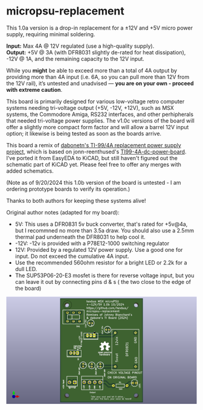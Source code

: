 # micropsu-replacement
This 1.0a version is a drop-in replacement for a ±12V and +5V micro power supply, requiring minimal soldering.

**Input:** Max 4A @ 12V regulated (use a high-quality supply).  
**Output:** +5V @ 3A (with DFR8031 slightly de-rated for heat dissipation), -12V @ 1A, and the remaining capacity to the 12V input.

While you **might** be able to exceed more than a total of 4A output by providing more than 4A input (i.e. 6A, so you can pull more than 12V from the 12V rail), it’s untested and unadvised — **you are on your own - proceed with extreme caution**.

This board is primarily designed for various low-voltage retro computer systems needing tri-voltage output (+5V, -12V, +12V), such as MSX systems, the Commodore Amiga, RS232 interfaces, and other perhipherals that needed tri-voltage power supplies.  The v1.0c versions of the board will offer a slightly more compact form factor and will allow a barrel 12V input option; it likewise is being tested as soon as the boards arrive.

This board a remix of [dabonetn's TI-99/4A replacement power supply project](https://github.com/dabonetn/ti99psu-replacement), which is based on jonn-reenthused's [TI99-4A-dc-power-board](https://github.com/jonn-reenthused/TI99-4A-dc-power-board). I’ve ported it from EasyEDA to KiCAD, but still haven't figured out the schematic part of KiCAD yet.  Please feel free to offer any merges with added schematics. 

(Note as of 9/20/2024 this 1.0b version of the board is untested - I am ordering prototype boards to verify its operation.)

Thanks to both authors for keeping these systems alive!

Original author notes (adapted for my board):

* 5V: This uses a DFR0831 5v buck converter, that's rated for +5v@4a, but I recommned no more than 3.5a draw.  You should also use a 2.5mm thermal pad underneath the DFR8031 to help cool it.
* -12V: -12v is provided with a P78E12-1000 switching regulator
* 12V:  Provided by a regulated 12V power supply.  Use a good one for input.  Do not exceed the cumulative 4A input.
* Use the recommended 560ohm resistor for a bright LED or 2.2k for a dull LED.
* The SUP53P06-20-E3 mosfet is there for reverse voltage input, but you can leave it out by connecting pins d & s ( the two close to the edge of the board)

![Current version](https://raw.githubusercontent.com/hexbus/micropsu-replacement/refs/heads/main/images/micropsu.png)
